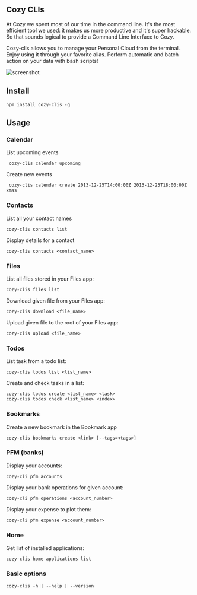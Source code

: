 ## Cozy CLIs

At Cozy we spent most of our time in the command line. It's the most efficient
tool we used: it makes us more productive and it's super hackable. So that
sounds logical to provide a Command Line Interface to Cozy.

Cozy-clis allows you to manage your Personal Cloud from the terminal.
Enjoy using it through your favorite alias. Perform automatic and batch
action on your data with bash scripts!

![screenshot](http://cozy.io/images-ext/cozyclis_screenshot.jpg)

## Install

    npm install cozy-clis -g

## Usage

### Calendar

List upcoming events

     cozy-clis calendar upcoming

Create new events

     cozy-clis calendar create 2013-12-25T14:00:00Z 2013-12-25T18:00:00Z xmas

### Contacts

List all your contact names

    cozy-clis contacts list

Display details for a contact

    cozy-clis contacts <contact_name>

### Files

List all files stored in your Files app:

    cozy-clis files list

Download given file from your Files app:

    cozy-clis download <file_name>

Upload given file to the root of your Files app:

    cozy-clis upload <file_name>

### Todos

List task from a todo list:

    cozy-clis todos list <list_name>

Create and check tasks in a list:

    cozy-clis todos create <list_name> <task>
    cozy-clis todos check <list_name> <index>

### Bookmarks

Create a new bookmark in the Bookmark app

    cozy-clis bookmarks create <link> [--tags=<tags>]

### PFM (banks)

Display your accounts: 

    cozy-cli pfm accounts

Display your bank operations for given account:

    cozy-cli pfm operations <account_number>

Display your expense to plot them:

    cozy-cli pfm expense <account_number>


### Home

Get list of installed applications:

    cozy-clis home applications list

### Basic options

    cozy-clis -h | --help | --version
